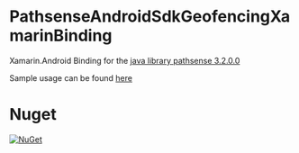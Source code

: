 # PathsenseAndroidSdkGeofencingXamarinBinding
Xamarin.Android Binding for the [java library pathsense 3.2.0.0](https://github.com/pathsense/pathsense-samples-android)

Sample usage can be found [here](https://github.com/DevEddy/Plugin.Geofencing/tree/25ac12387a164667602c736144b891a8e0ee5a82)
# Nuget
[![NuGet](https://img.shields.io/nuget/v/Pathsense.Location.Android.Eddy.svg?maxAge=259201)](https://www.nuget.org/packages/Pathsense.Location.Android.Eddy/)
